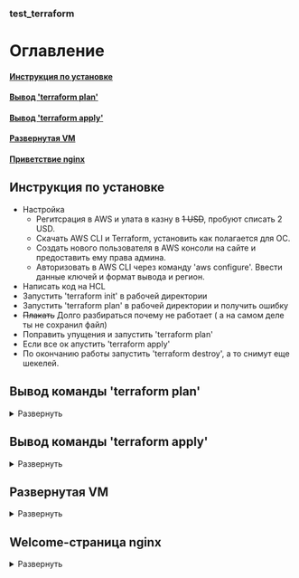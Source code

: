### test_terraform
# Оглавление
#### [Инструкция по установке](#instruction)
#### [Вывод 'terraform plan'](#plan)
#### [Вывод 'terraform apply'](#apply)
#### [Развернутая VM](#screen_VM)
#### [Приветствие nginx](#screen_nginx)

<a name = "instruction"></a>
## Инструкция по установке
* Настройка
    * Регитсрация в AWS и улата в казну в ~~1 USD~~, пробуют списать 2 USD.
    * Скачать AWS CLI  и Terraform, установить как полагается для ОС.
    * Создать нового пользователя в AWS консоли на сайте и предоставить ему права админа.
    * Авторизовать в AWS CLI через команду 'aws configure'. Ввести данные ключей и формат вывода и регион.
* Написать код на HCL
* Запустить 'terraform init' в рабочей директории
* Запустить 'terraform plan' в рабочей директории и получить ошибку
* ~~Плакать~~ Долго разбираться почему не работает ( а на самом деле ты не сохранил файл)
* Поправить упущения и запустить 'terraform plan'
* Если все ок апустить 'terraform apply'
* По окончанию работы запустить 'terraform destroy', а то снимут еще шекелей.

<a name = "plan"></a>
## Вывод команды 'terraform plan'
<details>
  <summary> Развернуть </summary>
    '''
      Terraform will perform the following actions:

      # aws_instance.ubuntu-vm will be created
      + resource "aws_instance" "ubuntu-vm" {
          + ami                                  = "ami-06d79c60d7454e2af"
          + arn                                  = (known after apply)
          + associate_public_ip_address          = (known after apply)
          + availability_zone                    = (known after apply)
          + cpu_core_count                       = (known after apply)
          + cpu_threads_per_core                 = (known after apply)
          + disable_api_termination              = (known after apply)
          + ebs_optimized                        = (known after apply)
          + get_password_data                    = false
          + host_id                              = (known after apply)
          + id                                   = (known after apply)
          + instance_initiated_shutdown_behavior = (known after apply)
          + instance_state                       = (known after apply)
          + instance_type                        = "t2.micro"
          + ipv6_address_count                   = (known after apply)
          + ipv6_addresses                       = (known after apply)
          + key_name                             = "myKey"
          + monitoring                           = (known after apply)
          + outpost_arn                          = (known after apply)
          + password_data                        = (known after apply)
          + placement_group                      = (known after apply)
          + placement_partition_number           = (known after apply)
          + primary_network_interface_id         = (known after apply)
          + private_dns                          = (known after apply)
          + private_ip                           = (known after apply)
          + public_dns                           = (known after apply)
          + public_ip                            = (known after apply)
          + secondary_private_ips                = (known after apply)
          + security_groups                      = (known after apply)
          + source_dest_check                    = true
          + subnet_id                            = (known after apply)
          + tags                                 = {
              + "Name" = "UbuntuTest-VM"
            }
          + tags_all                             = {
              + "Name" = "UbuntuTest-VM"
            }
          + tenancy                              = (known after apply)
          + user_data                            = "c086be6a74ae522548c9fd21f293497fcaee0dc6"
          + user_data_base64                     = (known after apply)
          + vpc_security_group_ids               = (known after apply)

          + capacity_reservation_specification {
              + capacity_reservation_preference = (known after apply)

              + capacity_reservation_target {
                  + capacity_reservation_id = (known after apply)
                }
            }

          + ebs_block_device {
              + delete_on_termination = (known after apply)
              + device_name           = (known after apply)
              + encrypted             = (known after apply)
              + iops                  = (known after apply)
              + kms_key_id            = (known after apply)
              + snapshot_id           = (known after apply)
              + tags                  = (known after apply)
              + throughput            = (known after apply)
              + volume_id             = (known after apply)
              + volume_size           = (known after apply)
              + volume_type           = (known after apply)
            }

          + enclave_options {
              + enabled = (known after apply)
            }

          + ephemeral_block_device {
              + device_name  = (known after apply)
              + no_device    = (known after apply)
              + virtual_name = (known after apply)
            }

          + metadata_options {
              + http_endpoint               = (known after apply)
              + http_put_response_hop_limit = (known after apply)
              + http_tokens                 = (known after apply)
            }

          + network_interface {
              + delete_on_termination = (known after apply)
              + device_index          = (known after apply)
              + network_interface_id  = (known after apply)
            }

          + root_block_device {
              + delete_on_termination = (known after apply)
              + device_name           = (known after apply)
              + encrypted             = (known after apply)
              + iops                  = (known after apply)
              + kms_key_id            = (known after apply)
              + tags                  = (known after apply)
              + throughput            = (known after apply)
              + volume_id             = (known after apply)
              + volume_size           = (known after apply)
              + volume_type           = (known after apply)
            }
        }

      # aws_key_pair.kp will be created
      + resource "aws_key_pair" "kp" {
          + arn         = (known after apply)
          + fingerprint = (known after apply)
          + id          = (known after apply)
          + key_name    = "myKey"
          + key_pair_id = (known after apply)
          + public_key  = (known after apply)
          + tags_all    = (known after apply)
        }

      # aws_security_group.webserver will be created
      + resource "aws_security_group" "webserver" {
          + arn                    = (known after apply)
          + description            = "Managed by Terraform"
          + egress                 = [
              + {
                  + cidr_blocks      = [
                      + "0.0.0.0/0",
                    ]
                  + description      = ""
                  + from_port        = 0
                  + ipv6_cidr_blocks = []
                  + prefix_list_ids  = []
                  + protocol         = "-1"
                  + security_groups  = []
                  + self             = false
                  + to_port          = 0
                },
            ]
          + id                     = (known after apply)
          + ingress                = [
              + {
                  + cidr_blocks      = [
                      + "0.0.0.0/0",
                    ]
                  + description      = ""
                  + from_port        = 22
                  + ipv6_cidr_blocks = []
                  + prefix_list_ids  = []
                  + protocol         = "tcp"
                  + security_groups  = []
                  + self             = false
                  + to_port          = 22
                },
              + {
                  + cidr_blocks      = [
                      + "0.0.0.0/0",
                    ]
                  + description      = ""
                  + from_port        = 80
                  + ipv6_cidr_blocks = []
                  + prefix_list_ids  = []
                  + protocol         = "tcp"
                  + security_groups  = []
                  + self             = false
                  + to_port          = 80
                },
              + {
                  + cidr_blocks      = [
                      + "0.0.0.0/0",
                    ]
                  + description      = ""
                  + from_port        = 8
                  + ipv6_cidr_blocks = []
                  + prefix_list_ids  = []
                  + protocol         = "icmp"
                  + security_groups  = []
                  + self             = false
                  + to_port          = -1
                },
            ]
          + name                   = "WebServer Security Group"
          + name_prefix            = (known after apply)
          + owner_id               = (known after apply)
          + revoke_rules_on_delete = false
          + tags_all               = (known after apply)
          + vpc_id                 = (known after apply)
        }

      # tls_private_key.pk will be created
      + resource "tls_private_key" "pk" {
          + algorithm                  = "RSA"
          + ecdsa_curve                = "P224"
          + id                         = (known after apply)
          + private_key_pem            = (sensitive value)
          + public_key_fingerprint_md5 = (known after apply)
          + public_key_openssh         = (known after apply)
          + public_key_pem             = (known after apply)
          + rsa_bits                   = 4096
        }

    Plan: 4 to add, 0 to change, 0 to destroy.
    '''
  </details>
  
<a name = "apply"></a>
## Вывод команды 'terraform apply'
<details>
   <summary> Развернуть </summary>
   '''
      Terraform will perform the following actions:

     # aws_instance.ubuntu-vm will be created
     + resource "aws_instance" "ubuntu-vm" {
         + ami                                  = "ami-06d79c60d7454e2af"
         + arn                                  = (known after apply)
         + associate_public_ip_address          = (known after apply)
         + availability_zone                    = (known after apply)
         + cpu_core_count                       = (known after apply)
         + cpu_threads_per_core                 = (known after apply)
         + disable_api_termination              = (known after apply)
         + ebs_optimized                        = (known after apply)
         + get_password_data                    = false
         + host_id                              = (known after apply)
         + id                                   = (known after apply)
         + instance_initiated_shutdown_behavior = (known after apply)
         + instance_state                       = (known after apply)
         + instance_type                        = "t2.micro"
         + ipv6_address_count                   = (known after apply)
         + ipv6_addresses                       = (known after apply)
         + key_name                             = "myKey"
         + monitoring                           = (known after apply)
         + outpost_arn                          = (known after apply)
         + password_data                        = (known after apply)
         + placement_group                      = (known after apply)
         + placement_partition_number           = (known after apply)
         + primary_network_interface_id         = (known after apply)
         + private_dns                          = (known after apply)
         + private_ip                           = (known after apply)
         + public_dns                           = (known after apply)
         + public_ip                            = (known after apply)
         + secondary_private_ips                = (known after apply)
         + security_groups                      = (known after apply)
         + source_dest_check                    = true
         + subnet_id                            = (known after apply)
         + tags                                 = {
             + "Name" = "UbuntuTest-VM"
           }
         + tags_all                             = {
             + "Name" = "UbuntuTest-VM"
           }
         + tenancy                              = (known after apply)
         + user_data                            = "c086be6a74ae522548c9fd21f293497fcaee0dc6"
         + user_data_base64                     = (known after apply)
         + vpc_security_group_ids               = (known after apply)

         + capacity_reservation_specification {
             + capacity_reservation_preference = (known after apply)

             + capacity_reservation_target {
                 + capacity_reservation_id = (known after apply)
               }
           }

         + ebs_block_device {
             + delete_on_termination = (known after apply)
             + device_name           = (known after apply)
             + encrypted             = (known after apply)
             + iops                  = (known after apply)
             + kms_key_id            = (known after apply)
             + snapshot_id           = (known after apply)
             + tags                  = (known after apply)
             + throughput            = (known after apply)
             + volume_id             = (known after apply)
             + volume_size           = (known after apply)
             + volume_type           = (known after apply)
           }

         + enclave_options {
             + enabled = (known after apply)
           }

         + ephemeral_block_device {
             + device_name  = (known after apply)
             + no_device    = (known after apply)
             + virtual_name = (known after apply)
           }

         + metadata_options {
             + http_endpoint               = (known after apply)
             + http_put_response_hop_limit = (known after apply)
             + http_tokens                 = (known after apply)
           }

         + network_interface {
             + delete_on_termination = (known after apply)
             + device_index          = (known after apply)
             + network_interface_id  = (known after apply)
           }

         + root_block_device {
             + delete_on_termination = (known after apply)
             + device_name           = (known after apply)
             + encrypted             = (known after apply)
             + iops                  = (known after apply)
             + kms_key_id            = (known after apply)
             + tags                  = (known after apply)
             + throughput            = (known after apply)
             + volume_id             = (known after apply)
             + volume_size           = (known after apply)
             + volume_type           = (known after apply)
           }
       }

     # aws_key_pair.kp will be created
     + resource "aws_key_pair" "kp" {
         + arn         = (known after apply)
         + fingerprint = (known after apply)
         + id          = (known after apply)
         + key_name    = "myKey"
         + key_pair_id = (known after apply)
         + public_key  = (known after apply)
         + tags_all    = (known after apply)
       }

     # aws_security_group.webserver will be created
     + resource "aws_security_group" "webserver" {
         + arn                    = (known after apply)
         + description            = "Managed by Terraform"
         + egress                 = [
             + {
                 + cidr_blocks      = [
                     + "0.0.0.0/0",
                   ]
                 + description      = ""
                 + from_port        = 0
                 + ipv6_cidr_blocks = []
                 + prefix_list_ids  = []
                 + protocol         = "-1"
                 + security_groups  = []
                 + self             = false
                 + to_port          = 0
               },
           ]
         + id                     = (known after apply)
         + ingress                = [
             + {
                 + cidr_blocks      = [
                     + "0.0.0.0/0",
                   ]
                 + description      = ""
                 + from_port        = 22
                 + ipv6_cidr_blocks = []
                 + prefix_list_ids  = []
                 + protocol         = "tcp"
                 + security_groups  = []
                 + self             = false
                 + to_port          = 22
               },
             + {
                 + cidr_blocks      = [
                     + "0.0.0.0/0",
                   ]
                 + description      = ""
                 + from_port        = 80
                 + ipv6_cidr_blocks = []
                 + prefix_list_ids  = []
                 + protocol         = "tcp"
                 + security_groups  = []
                 + self             = false
                 + to_port          = 80
               },
             + {
                 + cidr_blocks      = [
                     + "0.0.0.0/0",
                   ]
                 + description      = ""
                 + from_port        = 8
                 + ipv6_cidr_blocks = []
                 + prefix_list_ids  = []
                 + protocol         = "icmp"
                 + security_groups  = []
                 + self             = false
                 + to_port          = -1
               },
           ]
         + name                   = "WebServer Security Group"
         + name_prefix            = (known after apply)
         + owner_id               = (known after apply)
         + revoke_rules_on_delete = false
         + tags_all               = (known after apply)
         + vpc_id                 = (known after apply)
       }

     # tls_private_key.pk will be created
     + resource "tls_private_key" "pk" {
         + algorithm                  = "RSA"
         + ecdsa_curve                = "P224"
         + id                         = (known after apply)
         + private_key_pem            = (sensitive value)
         + public_key_fingerprint_md5 = (known after apply)
         + public_key_openssh         = (known after apply)
         + public_key_pem             = (known after apply)
         + rsa_bits                   = 4096
       }

   Plan: 4 to add, 0 to change, 0 to destroy.

   Do you want to perform these actions?
     Terraform will perform the actions described above.
     Only 'yes' will be accepted to approve.

     Enter a value: yes

   tls_private_key.pk: Creating...
   tls_private_key.pk: Creation complete after 2s [id=487c9412a7a77259ae4ecaf77fad66873f2aa47f]
   aws_key_pair.kp: Creating...
   aws_security_group.webserver: Creating...
   aws_key_pair.kp: Provisioning with 'local-exec'...
   aws_key_pair.kp (local-exec): (output suppressed due to sensitive value in config)
   aws_key_pair.kp (local-exec): (output suppressed due to sensitive value in config)
   aws_key_pair.kp: Creation complete after 2s [id=myKey]
   aws_security_group.webserver: Creation complete after 6s [id=sg-02b74bdf9ec9e29c8]
   aws_instance.ubuntu-vm: Creating...
   aws_instance.ubuntu-vm: Still creating... [10s elapsed]
   aws_instance.ubuntu-vm: Still creating... [20s elapsed]
   aws_instance.ubuntu-vm: Still creating... [30s elapsed]
   aws_instance.ubuntu-vm: Creation complete after 40s [id=i-03f78476ac5d74015]

   Apply complete! Resources: 4 added, 0 changed, 0 destroyed.
   '''
</details>

<a name = "screen_VM"></a>
## Развернутая VM
<details>
   <summary> Развернуть </summary>
   ![Alt vm](https://raw.githubusercontent.com/touch-my-tralala/test_terraform/main/img/aws%20instance.png "AWS VM")
</details>

<a name = "screen_nginx"></a>
## Welcome-страница nginx
<details>
   <summary> Развернуть </summary>
   ![Alt nginx](https://raw.githubusercontent.com/touch-my-tralala/test_terraform/main/img/welcom%20to%20nginx.png "Nginx")
</details>